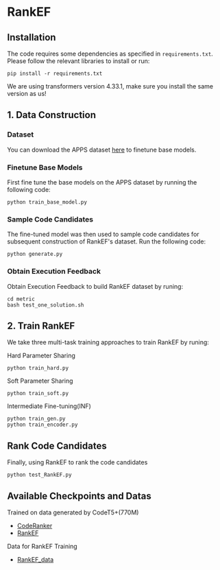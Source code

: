 # RankEF
## Installation
The code requires some dependencies as specified in `requirements.txt`. Please follow the relevant libraries to install or run: 

```
pip install -r requirements.txt
```
We are using transformers version 4.33.1, make sure you install the same version as us!

## 1. Data Construction
### Dataset
You can download the APPS dataset [here](https://github.com/hendrycks/apps) to finetune base models.
### Finetune Base Models
First fine tune the base models on the APPS dataset by running the following code:
```
python train_base_model.py
```
### Sample Code Candidates
The fine-tuned model was then used to sample code candidates for subsequent construction of RankEF's dataset. Run the following code:
```
python generate.py
```
### Obtain Execution Feedback
Obtain Execution Feedback to build RankEF dataset by runing:
```
cd metric
bash test_one_solution.sh
```
## 2. Train RankEF
We take three multi-task training approaches to train RankEF by runing:

Hard Parameter Sharing
```
python train_hard.py
```
Soft Parameter Sharing
```
python train_soft.py
```
Intermediate Fine-tuning(INF)
```
python train_gen.py
python train_encoder.py
```
## Rank Code Candidates
Finally, using RankEF to rank the code candidates
```
python test_RankEF.py
```

## Available Checkpoints and Datas
Trained on data generated by CodeT5+(770M)
* [CodeRanker](https://drive.google.com/file/d/17wxuiPTL5OXXKbq4Xo-C-ZhTQ1gi4IgO/view?usp=drive_link)
* [RankEF](https://drive.google.com/file/d/17EtNdDmggTRCG1DiIesol87vqhZCOgwa/view?usp=drive_link)

Data for RankEF Training
* [RankEF_data](https://drive.google.com/file/d/18AU4vrSryraebIVQdyp_qKCAhVROY3Oi/view?usp=drive_link)